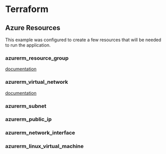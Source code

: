 # Terraform 

## Azure Resources

This example was configured to create a few resources that will be needed to run the application. 

### azurerm_resource_group

[documentation](https://registry.terraform.io/providers/hashicorp/azurerm/latest/docs/resources/resource_group)

### azurerm_virtual_network

[documentation](https://registry.terraform.io/providers/hashicorp/azurerm/latest/docs/resources/virtual_network)

### azurerm_subnet

### azurerm_public_ip

### azurerm_network_interface

### azurerm_linux_virtual_machine

